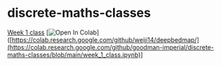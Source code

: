 # discrete-maths-classes

[Week 1 class](week_1_class.ipynb) [![Open In Colab](https://colab.research.google.com/assets/colab-badge.svg)]([https://colab.research.google.com/github/weiji14/deepbedmap/](https://colab.research.google.com/github/goodman-imperial/discrete-maths-classes/blob/main/week_1_class.ipynb)]
